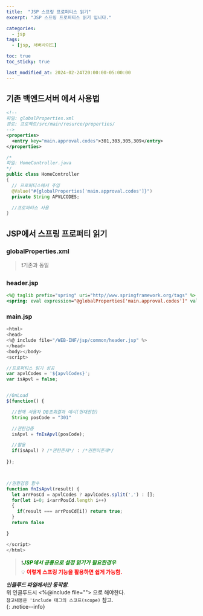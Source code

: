 ```yaml
---
title:  "JSP 스프링 프로퍼티스 읽기"
excerpt: "JSP 스프링 프로퍼티스 읽기 입니다."

categories:
  - jsp
tags:
  - [jsp, 서버사이드]

toc: true
toc_sticky: true

last_modified_at: 2024-02-24T20:00:00-05:00:00
---
```


## 기존 백엔드서버 에서 사용법

```xml
<!-- 
파일: globalProperties.xml 
경로: 프로젝트/src/main/resurce/properties/
-->
<properties>
  <entry key="main.approval.codes">301,303,305,309</entry>
</properties>

```

```java
/*
파일: HomeController.java
*/
public class HomeController
{
  // 프로퍼티스에서 주입
  @Value("#{globalProperties['main.approval.codes']}")
  private String APVLCODES;

  //프로퍼티스 사용
}

```
  


## JSP에서 스프링 프로퍼티 읽기

### globalProperties.xml 
> ❗기존과 동일


### header.jsp
```jsp
<%@ taglib prefix="spring" uri="http//www.springframework.org/tags" %>
<spring: eval expression="@globalProperties['main.approval.codes']" val="apvlCodes" />

```


### main.jsp
```js
<html>
<head>
<%@ include file="/WEB-INF/jsp/common/header.jsp" %>
</head>
<body></body>
<script>

//프로퍼티스 읽기 성공
var apvlCodes = '${apvlCodes}';
var isApvl = false;


//OnLoad
$(function() {

  //현재 사용자 DB조회결과 예시(현재권한)
  String posCode = "301"

  //권한검증
  isApvl = fnIsApvl(posCode);

  //활용  
  if(isApvl) ? /*권한존재*/ : /*권한미존재*/
  
});



//권한검증 함수
function fnIsApvl(result) {
  let arrPosCd = apvlCodes ? apvlCodes.split(',') : [];
  for(let i=0; i<arrPosCd.length i++) 
  {
    if(result === arrPosCd[i]) return true;
  }
  return false

}

</script>
</html>

```

> ❗<span style='color:green'>***JSP에서 공통으로 설정 읽기가 필요한경우***</span>  
> 💡 <span style='color:red'>**이렇게 스프링 기능을 활용하면 쉽게 가능함.**</span>  
  

***인클루드 파일에서만 동작함.***  
위 인클루드시 <%@include file=""> 으로 해야한다.  
`참고내용은 'include 태그의 스코프(scope)` 참고.  
{: .notice--info}
